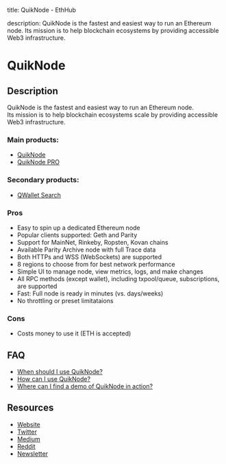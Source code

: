 title: QuikNode - EthHub

description: QuikNode is the fastest and easiest way to run an Ethereum node.
Its mission is to help blockchain ecosystems by providing accessible Web3 infrastructure.

# QuikNode

## Description

QuikNode is the fastest and easiest way to run an Ethereum node. <br>
Its mission is to help blockchain ecosystems scale by providing accessible Web3 infrastructure.

### Main products:

* [QuikNode](https://quiknode.io)
* [QuikNode PRO](https://quiknode.pro)

### Secondary products:

* [QWallet Search](https://qwallet.io)

### Pros

* Easy to spin up a dedicated Ethereum node
* Popular clients supported: Geth and Parity
* Support for MainNet, Rinkeby, Ropsten, Kovan chains
* Available Parity Archive node with full Trace data
* Both HTTPs and WSS (WebSockets) are supported
* 8 regions to choose from for best network performance
* Simple UI to manage node, view metrics, logs, and make changes
* All RPC methods (except wallet), including txpool/queue, subscriptions, are supported
* Fast: Full node is ready in minutes (vs. days/weeks)
* No throttling or preset limitataions

### Cons

* Costs money to use it (ETH is accepted)

## FAQ
* [When should I use QuikNode?](https://medium.com/quiknode/quiknode-your-ethereum-node-c7940db55675)
* [How can I use QuikNode?](https://medium.com/quiknode/run-your-own-ethereum-node-5c3061925e6a)
* [Where can I find a demo of QuikNode in action?](http://www.dappuniversity.com/articles/build-a-blockchain-explorer-with-quiknode)

## Resources
* [Website](https://quiknode.io) 
* [Twitter](https://twitter.com/quiknode)  
* [Medium](https://medium.com/quiknode) 
* [Reddit](https://www.reddit.com/r/quiknode)
* [Newsletter](https://www.getrevue.co/profile/quiknode)
